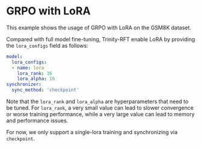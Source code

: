 # GRPO with LoRA

This example shows the usage of GRPO with LoRA on the GSM8K dataset.

Compared with full model fine-tuning, Trinity-RFT enable LoRA by providing the `lora_configs` field as follows:

```yaml
model:
  lora_configs:
  - name: lora
    lora_rank: 16
    lora_alpha: 16
synchronizer:
  sync_method: 'checkpoint'
```

Note that the `lora_rank` and `lora_alpha` are hyperparameters that need to be tuned. For `lora_rank`, a very small value can lead to slower convergence or worse training performance, while a very large value can lead to memory and performance issues.

For now, we only support a single-lora training and synchronizing via `checkpoint`.
